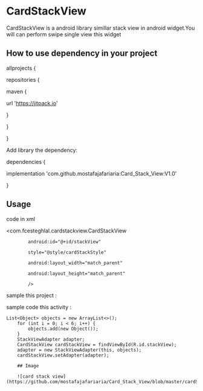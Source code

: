 # CardStackView
CardStackView is a android library simillar stack view in android widget.You  will can perform swipe single view this widget

## How to use dependency in your project

allprojects {

 repositories {
 
  maven { 
  
  url 'https://jitpack.io'
  
  }
  
}
     
 }
 
Add library the dependency:


dependencies {
   
  implementation 'com.github.mostafajafariaria:Card_Stack_View:V1.0'
    
  }
  ## Usage
  
  code in xml
  
  <com.fcesteghlal.cardstackview.CardStackView
  
            android:id="@+id/stackView"
            
            style="@style/cardStackStyle"
            
            android:layout_width="match_parent"
            
            android:layout_height="match_parent"
            
            />
  
  sample this project :
  
  <style name="cardStackStyle">
 
        <item name="viewsMarginTop">48dp</item>
        
        <item name="viewAlpha">true</item>
        
        <item name="maxViews">4</item>
        
        <item name="firstAlpha">1</item>
        
        <item name="stepAlpha">0.07</item>
        
        <item name="viewsMarginLeftRight">60dp</item>
        
        <item name="viewAnimDuration">200</item>
        
    </style>
    
   sample code this activity : 
    
    List<Object> objects = new ArrayList<>();
        for (int i = 0; i < 6; i++) {
            objects.add(new Object());
        }
        StackViewAdapter adapter;
        CardStackView cardStackView = findViewById(R.id.stackView);
        adapter = new StackViewAdapter(this, objects);
        cardStackView.setAdapter(adapter);
        
        ## Image
        
        ![card stack view](https://github.com/mostafajafariaria/Card_Stack_View/blob/master/cardStack.PNG)
        
       
